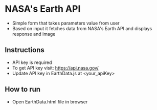 # NASA's Earth API

- Simple form that takes parameters value from user
- Based on input it fetches data from NASA's Earth API and displays response and image

## Instructions

- API key is required 
- To get API key visit: https://api.nasa.gov/
- Update API key in EarthData.js at <your_apiKey> 

## How to run

- Open EarthData.html file in browser
